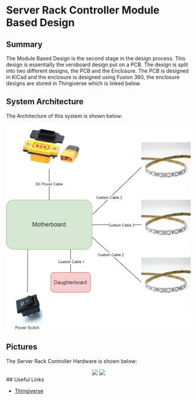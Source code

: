 # Server Rack Controller Module Based Design

## Summary

The Module Based Design is the second stage in the design process. This design is essentially the veroboard design put on a PCB. The design is split into two different designs, the PCB and the Enclosure. The PCB is designed in KiCad and the enclosure is designed using Fusion 360, the enclosure designs are stored in Thingiverse which is linked below.


## System Architecture

The Architecture of this system is shown below:

<center>
    <img src= "../docs/System-Architecture.png">
</center>

## Pictures

The Server Rack Controller Hardware is shown below:

<center>
    <img src= "docs/Module Based Design.jpg">
    <img src= "docs/Module Based Design Enclosure.png">

</center>
## Useful Links

 - [Thingiverse](https://www.thingiverse.com/scottgibb/designs)
